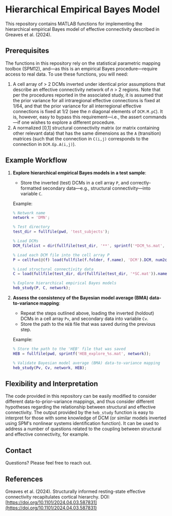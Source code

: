 # Hierarchical Empirical Bayes Model

This repository contains MATLAB functions for implementing the hierarchical empirical Bayes model of effective connectivity described in Greaves et al. (2024).

## Prerequisites

The functions in this repository rely on the statistical parametric mapping toolbox (SPM12), and—as this is an empirical Bayes procedure—require access to real data. To use these functions, you will need:
1. A cell array of > 2 DCMs inverted under identical prior assumptions that describe an effective connectivity network of *n* > 2 regions. Note that per the procedures reported in the associated study, it is assumed that the prior variance for all intraregional effective connections is fixed at 1/64, and that the prior variance for all interregional effective connections is fixed at 1/2 (see the *n* diagonal elements of `DCM.M.pC`). It is, however, easy to bypass this requirement—i.e., the assert commands—if one wishes to explore a different procedure.
2. A normalized [0,1] structural connectivity matrix (or matrix containing other relevant data) that has the same dimensions as the `A` (transition) matrices (such that the connection in `C(i,j)` corresponds to the connection in `DCM.Ep.A(i,j)`).

## Example Workflow

1. **Explore hierarchical empirical Bayes models in a test sample**:
   - Store the inverted (test) DCMs in a cell array `P`, and correctly-formatted secondary data—e.g., structural connectivity—into variable `C`.

   Example:
   ```matlab
   % Network name
   network = 'DMN';

   % Test directory
   test_dir = fullfile(pwd, 'test_subjects');

   % Load DCMs
   DCM_filelist = dir(fullfile(test_dir, '**', sprintf('*DCM_%s.mat', network)));

   % Load each DCM file into the cell array P
   P = cellfun(@(f) load(fullfile(f.folder, f.name), 'DCM').DCM, num2cell(DCM_filelist), 'UniformOutput', false);

   % Load structural connectivity data
   C = load(fullfile(test_dir, dir(fullfile(test_dir, '*SC.mat')).name)).SC;

   % Explore hierarchical empirical Bayes models
   heb_study(P, C, network);
   ```

2. **Assess the consistency of the Bayesian model average (BMA) data-to-variance mapping**:
   - Repeat the steps outlined above, loading the inverted (holdout) DCMs in a cell array `Pv`, and secondary data into variable `Cv`.
   - Store the path to the `HEB` file that was saved during the previous step.

   Example:
   ```matlab
   % Store the path to the 'HEB' file that was saved
   HEB = fullfile(pwd, sprintf('HEB_explore_%s.mat', network));

   % Validate Bayesian model average (BMA) data-to-variance mapping
   heb_study(Pv, Cv, network, HEB);
   ```

## Flexibility and Interpretation

The code provided in this repository can be easily modified to consider different data-to-prior-variance mappings, and thus consider different hypotheses regarding the relationship between structural and effective connectivity. The output provided by the `heb_study` function is easy to interpret for those with some knowledge of DCM (or similar models inverted using SPM's nonlinear systems identification function). It can be used to address a number of questions related to the coupling between structural and effective connectivity, for example.

## Contact

Questions? Please feel free to reach out.

## References

Greaves et al. (2024). Structurally informed resting-state effective connectivity recapitulates cortical hierarchy. DOI: [https://doi.org/10.1101/2024.04.03.587831](https://doi.org/10.1101/2024.04.03.587831)
